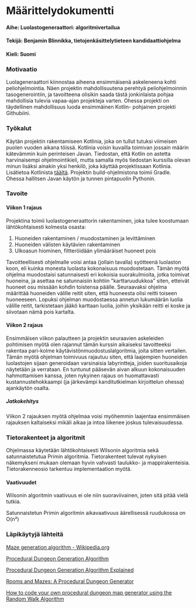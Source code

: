 # Määrittelydokumentti

#### Aihe: Luolastogeneraattori: algoritmivertailua
#### Tekijä: Benjamin Blinnikka, tietojenkäsittelytieteen kandidaattiohjelma
#### Kieli: Suomi

### Motivaatio

Luolageneraattori kiinnostaa aiheena ensimmäisenä askeleneena kohti peliohjelmointia. Näen projektin
mahdollisuutena perehtyä peliohjelmoinnin tasogenerointiin, ja tavoitteena olisikin saada tästä jonkinlaista pohjaa
mahdollisia tulevia vapaa-ajan projekteja varten. Ohessa projekti on täydellinen mahdollisuus luoda ensimmäinen Kotlin-
pohjainen projekti Githubiini.

### Työkalut

Käytän projektin rakentamiseen Kotlinia, joka on tullut tutuksi viimeisen puolen vuoden aikana töissä. Kotlinia voisin
kuvailla toimivan jossain määrin kätevämmin kuin perinteisen Javan. Tiedostan, että Kotlin on astetta harvinaisempi
ohjelmointikieli, mutta samalla myös tiedostan kurssilla olevan minun lisäksi ainakin yksi henkilö, joka käyttää
projektissaan Kotlinia. Lisätietoa Kotlinista [täältä](https://kotlinlang.org/). Projektin build-ohjelmistona toimii 
Gradle. Ohessa hallitsen Javan käytön ja tunnen pintapuolin Pythonin.

### Tavoite

#### Viikon 1 rajaus

Projektina toimii luolastogeneraattorin rakentaminen, joka tulee koostumaan lähtökohtaisesti kolmesta osasta:

1. Huoneiden rakentaminen / muodostaminen ja levittäminen
2. Huoneiden välisten käytävien rakentaminen
3. Ulkoasun hiominen, filtteröidään ylimääräiset huoneet pois

Tavoitteellisesti ohjelmalle voisi antaa (jollain tavalla) syötteenä luolaston koon, eli kuinka monesta luolasta
kokonaisuus muodostetaan. Tämän myötä ohjelma muodostaisi satunnaisesti eri kokoisia suorakulmioita, jotka toimivat
huoneina, ja asettaa ne satunnaisiin kohtiin "karttaruudukkoa" siten, etteivät huoneet osu missään kohdin toistensa
päälle. Seuraavaksi ohjelma määrittää huoneiden välille reitit siten, että huoneesta olisi reitti toiseen huoneeseen.
Lopuksi ohjelman muodostaessa annetun lukumäärän luolia välille reitit, tarkistetaan jääkö karttaan luolia, joihin
yksikään reitti ei koske ja siivotaan nämä pois kartalta.

#### Viikon 2 rajaus

Ensimmäisen viikon palautteen ja projektin seuraavien askeleiden pohtimisen myötä olen rajannut tämän kurssin aikaiseksi
tavoitteeksi rakentaa pari-kolme käytävistönmuodostuslalgoritmia, joita sitten vertailen. Tämän myötä ohjelman toimivuus
rajautuu siten, että laajempien huoneiden luolastojen sijaan generoidaan varsinaisia labyrintteja, joiden suoritusaikoja
näytetään ja verrataan. En tuntunut pääsevän aivan alkuun kokonaisuuden hahmottamisen kanssa, joten nykyinen rajaus on
huomattavasti kustannustehokkaampi (ja järkevämpi kanditutkielman kirjoittelun ohessa) ajankäytön osalta.

##### Jatkokehitys

Viikon 2 rajauksen myötä ohjelmaa voisi myöhemmin laajentaa ensimmäisen rajauksen kaltaiseksi mikäli aikaa ja intoa
liikenee joskus tulevaisuudessa.

### Tietorakenteet ja algoritmit

Ohjelmassa käytetään lähtökohtaisesti Wilsonin algoritmia sekä satunnaistetutua Primin algoritmia. Tietorakenteet tulevat
nykyisen näkemykseni mukaan olemaan hyvin vahvasti taulukko- ja mappirakenteisia. Tietorakenneosio tarkentuu
implementaation myötä.

#### Vaativuudet

Wilsonin algoritmin vaativuus ei ole niin suoraviivainen, joten sitä pitää vielä tutkia.

Satunnaistetun Primin algoritmin aikavaativuus äärellisessä ruudukossa on O(n²)

### Läpikäytyjä lähteitä

[Maze generation algorithm - Wikipedia.org](https://en.wikipedia.org/wiki/Maze_generation_algorithm)

[Procedural Dungeon Generation Algorithm](
https://www.gamedeveloper.com/programming/procedural-dungeon-generation-algorithm)

[Procedural Dungeon Generation Algorithm Explained](
https://www.reddit.com/r/gamedev/comments/1dlwc4/procedural_dungeon_generation_algorithm_explained/)

[Rooms and Mazes: A Procedural Dungeon Generator](https://journal.stuffwithstuff.com/2014/12/21/rooms-and-mazes/)

[How to code your own procedural dungeon map generator using the Random Walk Algorithm](
https://www.freecodecamp.org/news/how-to-make-your-own-procedural-dungeon-map-generator-using-the-random-walk-algorithm-e0085c8aa9a/
)